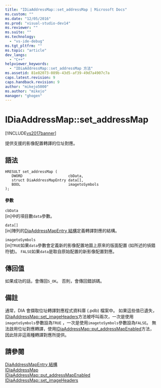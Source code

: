 ```yaml
---
title: "IDiaAddressMap::set_addressMap | Microsoft Docs"
ms.custom: ""
ms.date: "12/05/2016"
ms.prod: "visual-studio-dev14"
ms.reviewer: ""
ms.suite: ""
ms.technology: 
  - "vs-ide-debug"
ms.tgt_pltfrm: ""
ms.topic: "article"
dev_langs: 
  - "C++"
helpviewer_keywords: 
  - "IDiaAddressMap::set_addressMap 方法"
ms.assetid: 81e82073-089b-43d5-af39-49d7a4907c7a
caps.latest.revision: 9
caps.handback.revision: 9
author: "mikejo5000"
ms.author: "mikejo"
manager: "ghogen"
---
```

# IDiaAddressMap::set_addressMap
[!INCLUDE[vs2017banner](../../code-quality/includes/vs2017banner.md)]

提供支援的影像配置轉譯的位址對應。  
  
## 語法  
  
```cpp#  
HRESULT set_addressMap (   
   DWORD                     cbData,  
   struct DiaAddressMapEntry data[],  
   BOOL                      imagetoSymbols  
);  
```  
  
#### 參數  
 `cbData`  
 \[in\]中的項目數`data`參數。  
  
 `data[]`  
 \[in\]陣列的[DiaAddressMapEntry 結構](../../debugger/debug-interface-access/diaaddressmapentry.md)定義轉譯對應的結構。  
  
 `imagetoSymbols`  
 \[in\]`TRUE`如果`data`參數會定義新的影像配置地圖上原來的版面配置 \(如所述的偵錯符號\)。  `FALSE`如果`data`是取自原始配置的新影像配置對應。  
  
## 傳回值  
 如果成功的話，會傳回`S_OK`。 否則，會傳回錯誤碼。  
  
## 備註  
 通常，DIA 會擷取位址轉譯對應程式資料庫 \(.pdb\) 檔案中。  如果這些值已遺失， [IDiaAddressMap::set\_imageHeaders](../../debugger/debug-interface-access/idiaaddressmap-set-imageheaders.md)方法被呼叫兩次，一次是使用`imagetoSymbols`參數設為`TRUE` ，一次是使用`imagetoSymbols`參數設為`FALSE`。  無法啟用位址對應轉譯，使用[IDiaAddressMap::put\_addressMapEnabled](../Topic/IDiaAddressMap::put_addressMapEnabled.md)方法，因此除非這兩種轉譯對應所提供。  
  
## 請參閱  
 [DiaAddressMapEntry 結構](../../debugger/debug-interface-access/diaaddressmapentry.md)   
 [IDiaAddressMap](../../debugger/debug-interface-access/idiaaddressmap.md)   
 [IDiaAddressMap::put\_addressMapEnabled](../Topic/IDiaAddressMap::put_addressMapEnabled.md)   
 [IDiaAddressMap::set\_imageHeaders](../../debugger/debug-interface-access/idiaaddressmap-set-imageheaders.md)